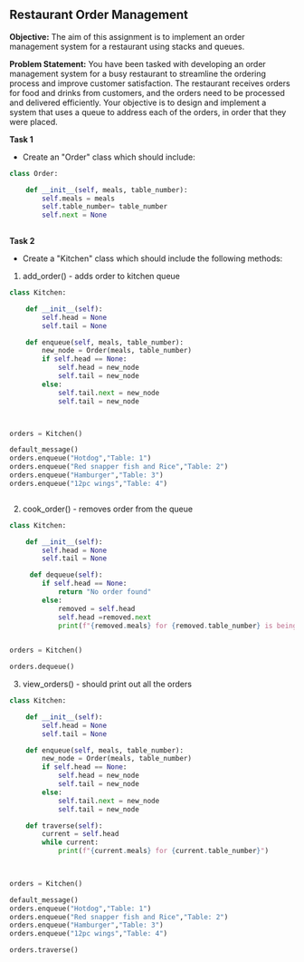 ## Restaurant Order Management 

**Objective:**  The aim of this assignment is to implement an order management system for a restaurant using stacks and queues.

**Problem Statement:** You have been tasked with developing an order management system for a busy restaurant to streamline the ordering process and improve customer satisfaction. The restaurant receives orders for food and drinks from customers, and the orders need to be processed and delivered efficiently. Your objective is to design and implement a system that uses a queue to address each of the orders, in order that they were placed.

**Task 1**

- Create an "Order" class which should include:

```py
class Order:

    def __init__(self, meals, table_number):
        self.meals = meals
        self.table_number= table_number
        self.next = None
    
```

**Task 2**

- Create a "Kitchen" class which should include the following methods:

1. add_order() - adds order to kitchen queue

```py
class Kitchen:

    def __init__(self):
        self.head = None
        self.tail = None

    def enqueue(self, meals, table_number):
        new_node = Order(meals, table_number)
        if self.head == None:
            self.head = new_node
            self.tail = new_node
        else:
            self.tail.next = new_node
            self.tail = new_node



orders = Kitchen()

default_message()
orders.enqueue("Hotdog","Table: 1")
orders.enqueue("Red snapper fish and Rice","Table: 2")   
orders.enqueue("Hamburger","Table: 3")
orders.enqueue("12pc wings","Table: 4")



```

2. cook_order() - removes order from the queue

```py
class Kitchen:

    def __init__(self):
        self.head = None
        self.tail = None

     def dequeue(self):
        if self.head == None:
            return "No order found"
        else:
            removed = self.head
            self.head =removed.next
            print(f"{removed.meals} for {removed.table_number} is being cook")

    
orders = Kitchen()

orders.dequeue()
```

3. view_orders() - should print out all the orders

```py
class Kitchen:

    def __init__(self):
        self.head = None
        self.tail = None

    def enqueue(self, meals, table_number):
        new_node = Order(meals, table_number)
        if self.head == None:
            self.head = new_node
            self.tail = new_node
        else:
            self.tail.next = new_node
            self.tail = new_node

    def traverse(self):
        current = self.head
        while current:
            print(f"{current.meals} for {current.table_number}")

    

orders = Kitchen()

default_message()
orders.enqueue("Hotdog","Table: 1")
orders.enqueue("Red snapper fish and Rice","Table: 2")   
orders.enqueue("Hamburger","Table: 3")
orders.enqueue("12pc wings","Table: 4")

orders.traverse()

```